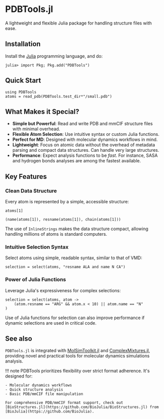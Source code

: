 # PDBTools.jl

A lightweight and flexible Julia package for handling structure files with ease.

## Installation

Install the [Julia](https://julialang.org/) programming language, and do:

```julia-repl
julia> import Pkg; Pkg.add("PDBTools")
```

## Quick Start

```@example index
using PDBTools
atoms = read_pdb(PDBTools.test_dir*"/small.pdb")
```

## What Makes it Special?

- **Simple but Powerful**: Read and write PDB and mmCIF structure files with minimal overhead. 
- **Flexible Atom Selection**: Use intuitive syntax or custom Julia functions.
- **Perfect for MD**: Designed with molecular dynamics workflows in mind.
- **Lightweight**: Focus on atomic data without the overhead of metadata parsing and compact data structures. Can handle very large structures.
- **Performance**: Expect analysis functions to be *fast*. For instance, SASA and hydrogen bonds analyses are among the fastest available.

## Key Features

### Clean Data Structure
Every atom is represented by a simple, accessible structure:

```@example index
atoms[1]
```

```@example index
(name(atoms[1]), resname(atoms[1]), chain(atoms[1]))
```

The use of `InlineStrings` makes the data structure compact, allowing handling millions of atoms is standard computers.

### Intuitive Selection Syntax

Select atoms using simple, readable syntax, similar to that of VMD:
```@example index
selection = select(atoms, "resname ALA and name N CA")
```

### Power of Julia Functions

Leverage Julia's expressiveness for complex selections:
```@example index
selection = select(atoms, atom -> 
    (atom.resname == "ARG" && atom.x < 10) || atom.name == "N"
)
```

Use of Julia functions for selection can also improve performance if dynamic selections are used in critical code.

## See also

`PDBTools.jl` is integrated with [MolSimToolkit.jl](https://github.com/m3g/MolSimToolkit.jl) and [ComplexMixtures.jl](https://github.com/m3g/ComplexMixtures.jl), providing novel and practical tools for molecular dynamics simulations analysis. 

!!! note
    PDBTools prioritizes flexibility over strict format adherence. It's designed for:

    - Molecular dynamics workflows
    - Quick structure analysis
    - Basic PDB/mmCIF file manipulation

    For comprehensive PDB/mmCIF format support, check out [BioStructures.jl](https://github.com/BioJulia/BioStructures.jl) from [BioJulia](https://github.com/BioJulia).
  